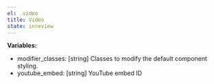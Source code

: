 ```yaml
---
el: .video
title: Video
state: inreview
---
```


__Variables:__
* modifier_classes: [string] Classes to modify the default component styling.
* youtube_embed: [string] YouTube embed ID
